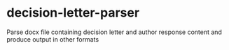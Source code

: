# decision-letter-parser
Parse docx file containing decision letter and author response content and produce output in other formats
